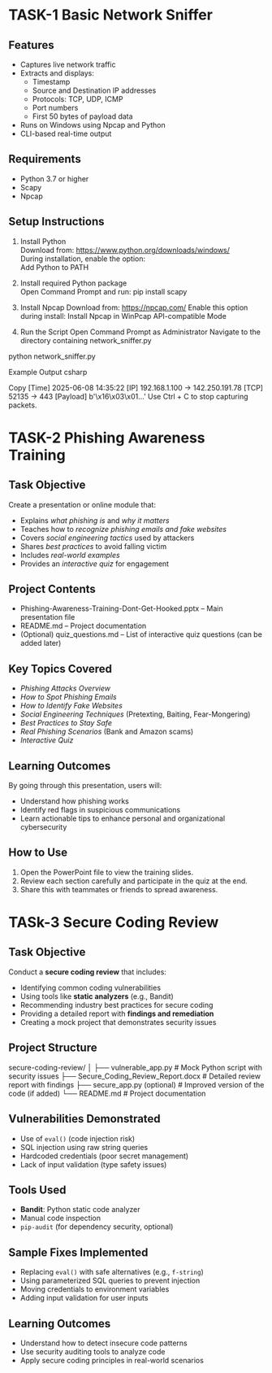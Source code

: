 # TASK-1 Basic Network Sniffer


##  Features

- Captures live network traffic
- Extracts and displays:
  - Timestamp
  - Source and Destination IP addresses
  - Protocols: TCP, UDP, ICMP
  - Port numbers
  - First 50 bytes of payload data
- Runs on Windows using Npcap and Python
- CLI-based real-time output

##  Requirements

- Python 3.7 or higher
- Scapy
- Npcap

##  Setup Instructions

1.  Install Python  
   Download from: https://www.python.org/downloads/windows/  
   During installation, enable the option:  
    Add Python to PATH

2.  Install required Python package  
   Open Command Prompt and run:
   pip install scapy

3. Install Npcap
Download from: https://npcap.com/
Enable this option during install:
 Install Npcap in WinPcap API-compatible Mode

4.  Run the Script
Open Command Prompt as Administrator
Navigate to the directory containing network_sniffer.py

python network_sniffer.py

Example Output
csharp

Copy
[Time] 2025-06-08 14:35:22
[IP] 192.168.1.100 -> 142.250.191.78
[TCP] 52135 -> 443
[Payload] b'\\x16\\x03\\x01...'
Use Ctrl + C to stop capturing packets.


# TASK-2 Phishing Awareness Training

##  Task Objective

Create a presentation or online module that:

- Explains _what phishing is_ and _why it matters_
- Teaches how to _recognize phishing emails and fake websites_
- Covers _social engineering tactics_ used by attackers
- Shares _best practices_ to avoid falling victim
- Includes _real-world examples_
- Provides an _interactive quiz_ for engagement

##  Project Contents

-  Phishing-Awareness-Training-Dont-Get-Hooked.pptx – Main presentation file
-  README.md – Project documentation
-  (Optional) quiz_questions.md – List of interactive quiz questions (can be added later)

##  Key Topics Covered

- _Phishing Attacks Overview_
- _How to Spot Phishing Emails_
- _How to Identify Fake Websites_
- _Social Engineering Techniques_ (Pretexting, Baiting, Fear-Mongering)
- _Best Practices to Stay Safe_
- _Real Phishing Scenarios_ (Bank and Amazon scams)
- _Interactive Quiz_

##  Learning Outcomes

By going through this presentation, users will:

- Understand how phishing works
- Identify red flags in suspicious communications
- Learn actionable tips to enhance personal and organizational cybersecurity

##  How to Use

1. Open the PowerPoint file to view the training slides.
2. Review each section carefully and participate in the quiz at the end.
3. Share this with teammates or friends to spread awareness.



# TASk-3  Secure Coding Review

##  Task Objective

Conduct a **secure coding review** that includes:
- Identifying common coding vulnerabilities
- Using tools like **static analyzers** (e.g., Bandit)
- Recommending industry best practices for secure coding
- Providing a detailed report with **findings and remediation**
- Creating a mock project that demonstrates security issues

##  Project Structure



secure-coding-review/
│
├── vulnerable\_app.py              # Mock Python script with security issues
├── Secure\_Coding\_Review\_Report.docx  # Detailed review report with findings
├── secure\_app.py (optional)       # Improved version of the code (if added)
└── README.md                      # Project documentation



##   Vulnerabilities Demonstrated

-  Use of `eval()` (code injection risk)
-  SQL injection using raw string queries
-  Hardcoded credentials (poor secret management)
-  Lack of input validation (type safety issues)

##  Tools Used

-  **Bandit**: Python static code analyzer  
-  Manual code inspection  
-  `pip-audit` (for dependency security, optional)

##  Sample Fixes Implemented

- Replacing `eval()` with safe alternatives (e.g., `f-string`)
- Using parameterized SQL queries to prevent injection
- Moving credentials to environment variables
- Adding input validation for user inputs

##  Learning Outcomes

- Understand how to detect insecure code patterns
- Use security auditing tools to analyze code
- Apply secure coding principles in real-world scenarios
